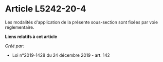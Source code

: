 # Article L5242-20-4

Les modalités d'application de la présente sous-section sont fixées par voie réglementaire.

**Liens relatifs à cet article**

_Créé par_:

  - Loi n°2019-1428 du 24 décembre 2019 - art. 142
